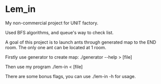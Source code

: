 # Lem_in
My non-commercial project for UNIT factory.

Used BFS algorithms, and queue's way to check list.

A goal of this project is to launch ants through generated map to the END room. The only one ant can be located at 1 room.

Firstly use generator to create map:
./generator --help > [file]

Then use my program ./lem-in < [file]

There are some bonus flags, you can use ./lem-in -h for usage.
